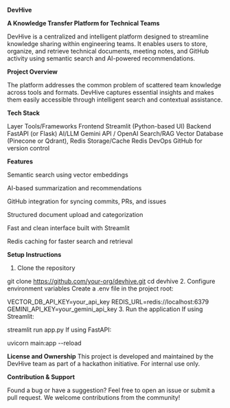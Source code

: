 **DevHive**

**A Knowledge Transfer Platform for Technical Teams**


DevHive is a centralized and intelligent platform designed to streamline knowledge sharing within engineering teams. It enables users to store, organize, and retrieve technical documents, meeting notes, and GitHub activity using semantic search and AI-powered recommendations.

**Project Overview**

The platform addresses the common problem of scattered team knowledge across tools and formats. DevHive captures essential insights and makes them easily accessible through intelligent search and contextual assistance.

**Tech Stack**

Layer	Tools/Frameworks
Frontend	Streamlit (Python-based UI)
Backend	FastAPI (or Flask)
AI/LLM	Gemini API / OpenAI
Search/RAG	Vector Database (Pinecone or Qdrant), Redis
Storage/Cache	Redis
DevOps	GitHub for version control

**Features**

Semantic search using vector embeddings

AI-based summarization and recommendations

GitHub integration for syncing commits, PRs, and issues

Structured document upload and categorization

Fast and clean interface built with Streamlit

Redis caching for faster search and retrieval

**Setup Instructions**

1. Clone the repository

git clone https://github.com/your-org/devhive.git
cd devhive
2. Configure environment variables
Create a .env file in the project root:


VECTOR_DB_API_KEY=your_api_key
REDIS_URL=redis://localhost:6379
GEMINI_API_KEY=your_gemini_api_key
3. Run the application
If using Streamlit:


streamlit run app.py
If using FastAPI:

uvicorn main:app --reload

**License and Ownership**
This project is developed and maintained by the DevHive team as part of a hackathon initiative. For internal use only.


**Contribution & Support**

Found a bug or have a suggestion?
Feel free to open an issue or submit a pull request.
We welcome contributions from the community!
